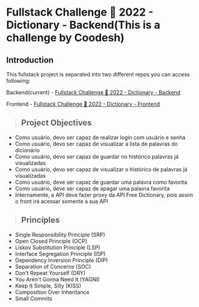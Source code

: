 # Fullstack Challenge 🏅 2022 - Dictionary - Backend(This is a challenge by Coodesh)

## Introduction

This fullstack project is separated into two different repos you can access following:

Backend(current) - [Fullstack Challenge 🏅 2022 - Dictionary - Backend](https://github.com/JonneBR/fullstack-challenge-2022-dictionary-backend)

Frontend - [Fullstack Challenge 🏅 2022 - Dictionary - Frontend](https://github.com/JonneBR/fullstack-challenge-2022-dictionary-frontend)

> ## Project Objectives

* Como usuário, devo ser capaz de realizar login com usuário e senha
* Como usuário, devo ser capaz de visualizar a lista de palavras do dicionário
* Como usuário, devo ser capaz de guardar no histórico palavras já visualizadas
* Como usuário, devo ser capaz de visualizar o histórico de palavras já visualizadas
* Como usuário, deve ser capaz de guardar uma palavra como favorita
* Como usuário, deve ser capaz de apagar uma palavra favorita
* Internamente, a API deve fazer proxy da API Free Dictionary, pois assim o front irá acessar somente a sua API

> ## Principles

* Single Responsibility Principle (SRP)
* Open Closed Principle (OCP)
* Liskov Substitution Principle (LSP)
* Interface Segregation Principle (ISP)
* Dependency Inversion Principle (DIP)
* Separation of Concerns (SOC)
* Don't Repeat Yourself (DRY)
* You Aren't Gonna Need It (YAGNI)
* Keep It Simple, Silly (KISS)
* Composition Over Inheritance
* Small Commits